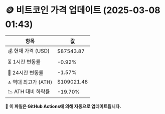 # 🪙 비트코인 가격 업데이트 (2025-03-08 01:43)

| 항목                | 값 |
|--------------------|----------------|
| 💰 현재 가격 (USD) | $87543.87 |
| ⏳ 1시간 변동률    | -0.92% |
| 📆 24시간 변동률   | -1.57% |
| 🔝 역대 최고가 (ATH) | $109021.48 |
| 📉 ATH 대비 하락률 | -19.70% |

🔄 **이 파일은 GitHub Actions에 의해 자동으로 업데이트됩니다.**
